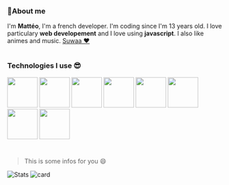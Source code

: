### 📑About me

I'm **Mattéo**, I'm a french developer. I'm coding since I'm 13 years old. I love particulary **web developement** and I love using **javascript**. I also like animes and music. 
[Suwaa ❤️](https://github.com/Lola0810)

#

### Technologies I use 😎

<div>
  <img src="https://user-images.githubusercontent.com/40558258/140586861-df21ed3d-b8e0-4760-b00b-8afd0a167a3b.png" width="70" height="70">
  <img src="https://user-images.githubusercontent.com/40558258/140587254-d683c2b9-9590-44cd-9ca4-cfe1a55b81d8.png" width="70" height="70">
  <img src="https://user-images.githubusercontent.com/40558258/140587324-721f993a-6809-4224-b773-23e4d037ee1e.png" width="70" height="70">
  <img src="https://user-images.githubusercontent.com/40558258/140587222-055fe84b-997f-4c02-9ff8-746208964b18.png" width="70" height="70">
  <img src="https://user-images.githubusercontent.com/40558258/140586905-8da0c64f-b7f8-4006-b832-3d4f7e6624ff.png" width="70" height="70">
  <img src="https://user-images.githubusercontent.com/40558258/140587184-793dd97d-cdde-49a9-ba37-0411823c2457.png" width="70" height="70">
  <img src="https://user-images.githubusercontent.com/40558258/140587373-8e792ed7-d5be-42dd-aeff-dea975df09f4.png" width="70" height="70">
  <img src="https://user-images.githubusercontent.com/40558258/140587404-2c4533a4-4a61-4918-b3ad-476739f3d771.png" width="70" height="70">
</div>

#
> This is some infos for you 😄

![Stats](https://github-readme-stats.vercel.app/api?username=Matteo0810&show_icons=true&theme=onedark) 
![card](https://github-readme-stats.vercel.app/api/top-langs/?username=Matteo0810&layout=compact&title_color=e3be79&icon_color=d66a71&text_color=d66a71&bg_color=282c34)
